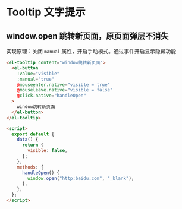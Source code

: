 # Tooltip 文字提示

## window.open 跳转新页面，原页面弹层不消失

实现原理：关闭 `manual` 属性，开启手动模式。通过事件开启显示隐藏功能

```html
<el-tooltip content="window跳转新页面">
  <el-button
    :value="visible"
    :manual="true"
    @mouseenter.native="visible = true"
    @mouseleave.native="visible = false"
    @click.native="handleOpen"
  >
    window跳转新页面
  </el-button>
</el-tooltip>

<script>
  export default {
    data() {
      return {
        visible: false,
      };
    },
    methods: {
      handleOpen() {
        window.open("http:baidu.com", "_blank");
      },
    },
  };
</script>
```
